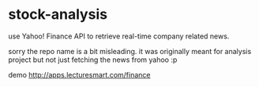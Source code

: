 stock-analysis
==============

use Yahoo! Finance API to retrieve real-time company related news.

sorry the repo name is a bit misleading. it was originally meant for analysis project but not just fetching the news from yahoo :p

demo http://apps.lecturesmart.com/finance
